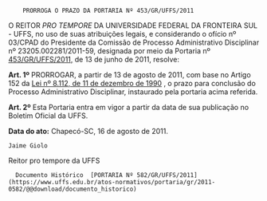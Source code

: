         PRORROGA O PRAZO DA PORTARIA Nº 453/GR/UFFS/2011  

O REITOR  *PRO TEMPORE*  DA UNIVERSIDADE FEDERAL DA FRONTEIRA SUL - UFFS, no uso de suas atribuições legais, e considerando o ofício nº 03/CPAD do Presidente da Comissão de Processo Administrativo Disciplinar nº 23205.002281/2011-59, designada por meio da Portaria nº  [453/GR/UFFS/2011,](https://www.uffs.edu.br/atos-normativos/portaria/gr/2011-0453) de 13 de junho de 2011, resolve:

  **Art. 1º**  PRORROGAR, a partir de 13 de agosto de 2011, com base no Artigo 152 da  [Lei nº 8.112, de 11 de dezembro de 1990](http://www.planalto.gov.br/ccivil_03/leis/L8112cons.htm) , o prazo para conclusão do Processo Administrativo Disciplinar, instaurado pela portaria acima referida.

  **Art. 2º**  Esta Portaria entra em vigor a partir da data de sua publicação no Boletim Oficial da UFFS.

  

   **Data do ato:** Chapecó-SC, 16 de agosto de 2011.   
 

    Jaime Giolo   
 Reitor pro tempore da UFFS 

      Documento Histórico  [PORTARIA Nº 582/GR/UFFS/2011](https://www.uffs.edu.br/atos-normativos/portaria/gr/2011-0582/@@download/documento_historico)     
      